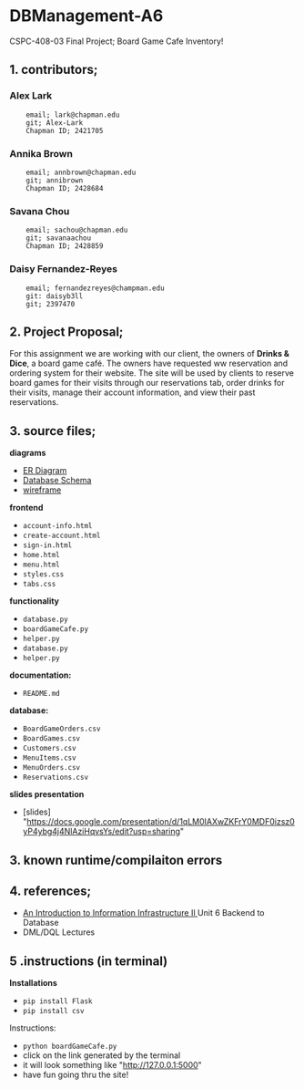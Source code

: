 # DBManagement-A6
CSPC-408-03 Final Project; Board Game Cafe Inventory!


## 1. contributors; 

### Alex Lark
        email; lark@chapman.edu
        git; Alex-Lark
        Chapman ID; 2421705 
### Annika Brown
        email; annbrown@chapman.edu
        git; annibrown
        Chapman ID; 2428684
### Savana Chou
        email; sachou@chapman.edu
        git; savanaachou
        Chapman ID; 2428859
### Daisy Fernandez-Reyes 
        email; fernandezreyes@champman.edu
        git: daisyb3ll
        git; 2397470

## 2. Project Proposal; 
For this assignment we are working with our client, the owners of **Drinks & Dice**, a board game café.
The owners have requested ww reservation and ordering system for their website. The site will be used by clients to reserve board games for their visits through our reservations tab, order drinks for their visits, manage their account information, and view their past reservations. 



## 3. source files; 

**diagrams**
- [ER Diagram ](https://lucid.app/lucidchart/85ca6fff-dcb2-40c9-848e-c9ca4e04ab9b/edit?invitationId=inv_968e025b-2f1f-4e1b-ad9a-84b2b8c11bbe&page=0_0# )
- [Database Schema ](https://lucid.app/lucidchart/1a101883-cd50-4307-acee-17b6f61ae23e/edit?invitationId=inv_fc7e53ce-ac2f-4703-aed8-06a196dfa75a)
- [wireframe ](https://lucid.app/lucidchart/ef74caa1-87be-408c-be6b-ef1adf075aaa/edit?viewport_loc=-279%2C-781%2C4852%2C2762%2C0_0&invitationId=inv_ccc6a5f6-603a-45c9-bb03-95a56fc6f9fd)


**frontend**
- `account-info.html`
- `create-account.html`
- `sign-in.html`
- `home.html`
- `menu.html`
- `styles.css`
- `tabs.css`

**functionality**
- `database.py`
- `boardGameCafe.py`
- `helper.py`
- `database.py`
- `helper.py`

**documentation:**
- `README.md`

**database:**
- `BoardGameOrders.csv`
- `BoardGames.csv`
- `Customers.csv`
- `MenuItems.csv`
- `MenuOrders.csv`
- `Reservations.csv`
  
**slides presentation**
- [slides] "https://docs.google.com/presentation/d/1qLM0IAXwZKFrY0MDF0izsz0yP4ybg4j4NlAziHqvsYs/edit?usp=sharing"

## 3. known runtime/compilaiton errors  

## 4. references; 
- [An Introduction to Information Infrastructure II ](https://cgi.luddy.indiana.edu/~hayesall/info-infra-book/latest/i211/unit-3-backend.html) Unit 6 Backend to Database
- DML/DQL Lectures 

## 5 .instructions (in terminal)

**Installations**
- `pip install Flask`
- `pip install csv`

Instructions:
- `python boardGameCafe.py`
- click on the link generated by the terminal
  <br>
- it will look something like "http://127.0.0.1:5000"
- have fun going thru the site!


